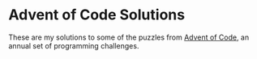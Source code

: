 # Advent of Code Solutions

These are my solutions to some of the puzzles from [Advent of Code](https://adventofcode.com/), an annual set of programming challenges.